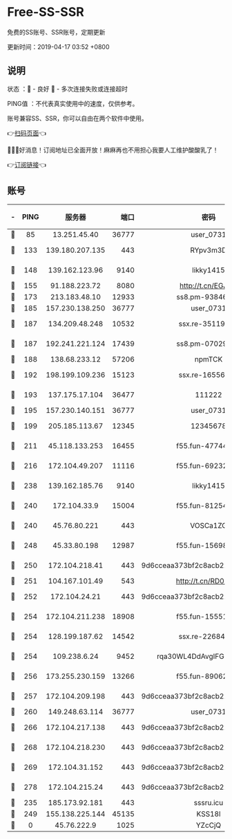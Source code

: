 # Free-SS-SSR

免费的SS账号、SSR账号，定期更新

更新时间：2019-04-17 03:52 +0800

## 说明

状态     ：🙂 - 良好 🙁 - 多次连接失败或连接超时

PING值   ：不代表真实使用中的速度，仅供参考。

账号兼容SS、SSR，你可以自由在两个软件中使用。

👉[扫码页面](https://liesauer.github.io/Free-SS-SSR/)👈

🎉🎉🎉好消息！订阅地址已全面开放！麻麻再也不用担心我要人工维护酸酸乳了！

👉[订阅链接](https://www.liesauer.net/yogurt/subscribe?ACCESS_TOKEN=DAYxR3mMaZAsaqUb)👈

## 账号

|-|PING|服务器|端口|密码|加密方式|区域|
|:----:|:----:|:-----:|-----:|:----:|:----:|:----:|
|🙂|85|13.251.45.40|36777|user_0731|chacha20|SG|
|🙂|133|139.180.207.135|443|RYpv3m3D|aes-256-cfb|JP|
|🙂|148|139.162.123.96|9140|likky1415|aes-256-cfb|JP|
|🙂|155|91.188.223.72|8080|http://t.cn/EGJIyrl|rc4-md5|RU|
|🙂|173|213.183.48.10|12933|ss8.pm-93846513|rc4-md5|RU|
|🙂|185|157.230.138.250|36777|user_0731|chacha20|US|
|🙂|187|134.209.48.248|10532|ssx.re-35119050|aes-256-cfb|US|
|🙂|187|192.241.221.124|17439|ss8.pm-07029928|aes-256-cfb|US|
|🙂|188|138.68.233.12|57206|npmTCK|rc4-md5|US|
|🙂|192|198.199.109.236|15123|ssx.re-16556245|aes-256-cfb|US|
|🙂|193|137.175.17.104|36477|111222|aes-256-cfb|US|
|🙂|195|157.230.140.151|36777|user_0731|chacha20|US|
|🙂|199|205.185.113.67|12345|12345678|aes-256-cfb|US|
|🙂|211|45.118.133.253|16455|f55.fun-47744783|aes-256-cfb|SG|
|🙂|216|172.104.49.207|11116|f55.fun-69232280|aes-256-cfb|SG|
|🙂|238|139.162.185.76|9140|likky1415|aes-256-cfb|DE|
|🙂|240|172.104.33.9|15004|f55.fun-81254583|aes-256-cfb|SG|
|🙂|240|45.76.80.221|443|VOSCa1ZG|aes-256-cfb|DE|
|🙂|248|45.33.80.198|12987|f55.fun-15698045|aes-256-cfb|US|
|🙂|250|172.104.218.41|443|9d6cceaa373bf2c8acb22e60b6a58be6|aes-256-cfb|US|
|🙂|251|104.167.101.49|543|http://t.cn/RD0D7sx|rc4-md5|CA|
|🙂|252|172.104.24.21|443|9d6cceaa373bf2c8acb22e60b6a58be6|aes-256-cfb|US|
|🙂|254|172.104.211.238|18908|f55.fun-15551858|aes-256-cfb|US|
|🙂|254|128.199.187.62|14542|ssx.re-22684081|aes-256-cfb|SG|
|🙂|254|109.238.6.24|9452|rqa30WL4DdAvgIFG6Fs3znzTa|aes-256-cfb|FR|
|🙂|256|173.255.230.159|13266|f55.fun-89062713|aes-256-cfb|US|
|🙂|257|172.104.209.198|443|9d6cceaa373bf2c8acb22e60b6a58be6|aes-256-cfb|US|
|🙂|260|149.248.63.114|36777|user_0731|chacha20|CA|
|🙂|266|172.104.217.138|443|9d6cceaa373bf2c8acb22e60b6a58be6|aes-256-cfb|US|
|🙂|268|172.104.218.230|443|9d6cceaa373bf2c8acb22e60b6a58be6|aes-256-cfb|US|
|🙂|269|172.104.31.152|443|9d6cceaa373bf2c8acb22e60b6a58be6|aes-256-cfb|US|
|🙂|278|172.104.215.24|443|9d6cceaa373bf2c8acb22e60b6a58be6|aes-256-cfb|US|
|🙂|235|185.173.92.181|443|sssru.icu|rc4-md5|RU|
|🙂|249|155.138.225.144|45135|KSS18l|rc4-md5|US|
|🙁|0|45.76.222.9|1025|YZcCjQ|rc4-md5|JP|
